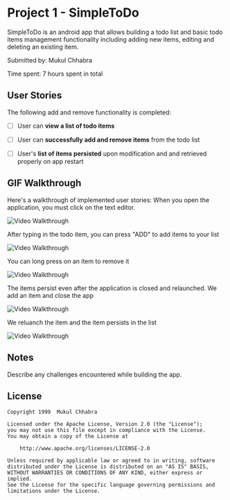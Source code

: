 # Project 1 - SimpleToDo

SimpleToDo is an android app that allows building a todo list and basic todo items management functionality including adding new items, editing and deleting an existing item.

Submitted by: Mukul Chhabra

Time spent: 7 hours spent in total

## User Stories

The following add and remove functionality is completed:

* [ ] User can **view a list of todo items**
* [ ] User can **successfully add and remove items** from the todo list
* [ ] User's **list of items persisted** upon modification and and retrieved properly on app restart



## GIF Walkthrough

Here's a walkthrough of implemented user stories:
When you open the application, you must click on the text editor.

<img src='https://media.giphy.com/media/OsesH3kjucOATdFh0b/giphy.gif' width='' alt='Video Walkthrough' />

After typing in the todo item, you can press "ADD" to add items to your list

<img src='https://media.giphy.com/media/8HrwHVIKPfVQrjelqv/giphy.gif' width='' alt='Video Walkthrough' />

You can long press on an item to remove it 

<img src='https://media.giphy.com/media/1Xv1mHbt7206R8jHTH/giphy.gif' width='' alt='Video Walkthrough' />

The items persist even after the application is closed and relaunched.
We add an item and close the app

<img src='https://media.giphy.com/media/0OnSnl33ZSNbs8zUvb/giphy.gif' width='' alt='Video Walkthrough' />

We reluanch the item and the item persists in the list

<img src='https://media.giphy.com/media/iwqXAqQCijHtRWqBJi/giphy.gif' width='' alt='Video Walkthrough' />





## Notes

Describe any challenges encountered while building the app.

## License

    Copyright 1999  Mukul Chhabra

    Licensed under the Apache License, Version 2.0 (the "License");
    you may not use this file except in compliance with the License.
    You may obtain a copy of the License at

        http://www.apache.org/licenses/LICENSE-2.0

    Unless required by applicable law or agreed to in writing, software
    distributed under the License is distributed on an "AS IS" BASIS,
    WITHOUT WARRANTIES OR CONDITIONS OF ANY KIND, either express or implied.
    See the License for the specific language governing permissions and
    limitations under the License.

